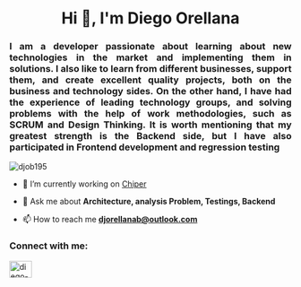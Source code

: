<h1 align="center">Hi 👋, I'm Diego Orellana</h1>
<h3 align="justify">I am a developer passionate about learning about new technologies in the market and implementing them in solutions. I also like to learn from different businesses, support them, and create excellent quality projects, both on the business and technology sides. On the other hand, I have had the experience of leading technology groups, and solving problems with the help of work methodologies, such as SCRUM and Design Thinking. It is worth mentioning that my greatest strength is the Backend side, but I have also participated in Frontend development and regression testing</h3>

<p align="left"> <img src="https://komarev.com/ghpvc/?username=djob195&label=Profile%20views&color=0e75b6&style=flat" alt="djob195" /> </p>

- 🔭 I’m currently working on [Chiper](https://landing.chiper.co/)

- 💬 Ask me about **Architecture, analysis Problem, Testings, Backend**

- 📫 How to reach me **djorellanab@outlook.com**

<h3 align="left">Connect with me:</h3>
<p align="left">
<a href="https://linkedin.com/in/diego-orellana-bojorquez" target="blank"><img align="center" src="https://raw.githubusercontent.com/rahuldkjain/github-profile-readme-generator/master/src/images/icons/Social/linked-in-alt.svg" alt="diego-orellana-bojorquez" height="30" width="40" /></a>

